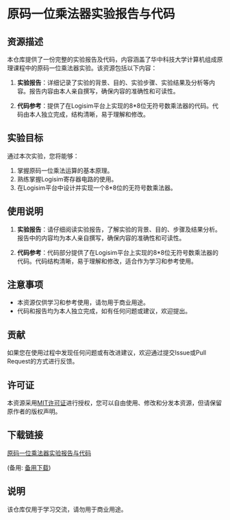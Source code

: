# 原码一位乘法器实验报告与代码

## 资源描述

本仓库提供了一份完整的实验报告及代码，内容涵盖了华中科技大学计算机组成原理课程中的原码一位乘法器实验。该资源包括以下内容：

1. **实验报告**：详细记录了实验的背景、目的、实验步骤、实验结果及分析等内容。报告内容由本人亲自撰写，确保内容的准确性和可读性。

2. **代码参考**：提供了在Logisim平台上实现的8*8位无符号数乘法器的代码。代码由本人独立完成，结构清晰，易于理解和修改。

## 实验目标

通过本次实验，您将能够：

1. 掌握原码一位乘法运算的基本原理。
2. 熟练掌握Logisim寄存器电路的使用。
3. 在Logisim平台中设计并实现一个8*8位的无符号数乘法器。

## 使用说明

1. **实验报告**：请仔细阅读实验报告，了解实验的背景、目的、步骤及结果分析。报告中的内容均为本人亲自撰写，确保内容的准确性和可读性。

2. **代码参考**：代码部分提供了在Logisim平台上实现的8*8位无符号数乘法器的代码。代码结构清晰，易于理解和修改，适合作为学习和参考使用。

## 注意事项

- 本资源仅供学习和参考使用，请勿用于商业用途。
- 代码和报告均为本人独立完成，如有任何问题或建议，欢迎提出。

## 贡献

如果您在使用过程中发现任何问题或有改进建议，欢迎通过提交Issue或Pull Request的方式进行反馈。

## 许可证

本资源采用[MIT许可证](LICENSE)进行授权，您可以自由使用、修改和分发本资源，但请保留原作者的版权声明。

## 下载链接
[原码一位乘法器实验报告与代码](https://pan.quark.cn/s/24b4d5aa9c00) 

(备用: [备用下载](https://pan.baidu.com/s/1udSfPdzn_JWxlSxs94omZg?pwd=1234))

## 说明

该仓库仅用于学习交流，请勿用于商业用途。
